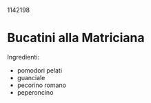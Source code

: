 1142198

# Bucatini alla Matriciana

Ingredienti:
- pomodori pelati
- guanciale
- pecorino romano
- peperoncino
